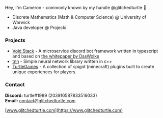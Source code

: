 Hey, I'm Cameron - commonly known by my handle @glitchedturtle 🐢
* Discrete Mathematics (Math & Computer Science) @ University of Warwick
* Java developer @ Projecki

### Projects
* [Void Stack](https://github.com/glitchedturtle/void-gateway) - A microservice discord bot framework written in typescript and based on [the whitepaper by DasWolke](https://gist.github.com/DasWolke/c9d7dfe6a78445011162a12abd32091d)
* [tnn](https://github.com/glitchedturtle/neural-net) - Simple neural network library written in c++
* [TurtleGames](https://github.com/MineTurtleGames) - A collection of spigot (minecraft) plugins built to create unique experiences for players.

### Contact
**Discord:** turtle#1989 (203910587833516033)  
**Email:** contact@glitchedturtle.com

[www.glitchedturtle.com](https://www.glitchedturtle.com)
